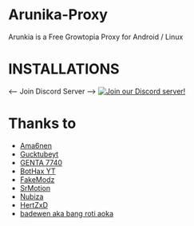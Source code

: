 # Arunika-Proxy 
Arunkia is a Free Growtopia Proxy for Android / Linux

# INSTALLATIONS 
<-- Join Discord Server -->
[![Join our Discord server!](https://invidget.switchblade.xyz/yxKtHPaxxD)](https://discord.gg/yxKtHPaxxD)

# Thanks to
* [Ama6nen](https://github.com/ama6nen)
* [Gucktubeyt](https://github.com/gucktubeyt)
* [GENTA 7740](https://github.com/GENTA7740)
* [BotHax YT](https://github.com/sTYzaBUvqRIj)
* [FakeModz](https://github.com/fakemodz)
* [SrMotion](https://github.com/SrMotion)
* [Nubiza](https://github.com/nubiza)
* [HertZxD](https://github.com/HertZxD)
* [badewen aka bang roti aoka](https://github.com/badewen)
